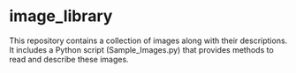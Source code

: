 # image_library
 This repository contains a collection of images along with their descriptions. It includes a Python script (Sample_Images.py) that provides methods to read and describe these images.
